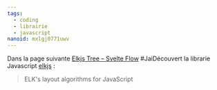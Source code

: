 ```yaml
---
tags:
  - coding
  - librairie
  - javascript
nanoid: mxlgj0771uwv
---
```

Dans la page suivante [Elkjs Tree – Svelte Flow](https://svelteflow.dev/examples/layout/elkjs) #JaiDécouvert la librarie Javascript [elkjs](https://github.com/kieler/elkjs) :

> ELK's layout algorithms for JavaScript
